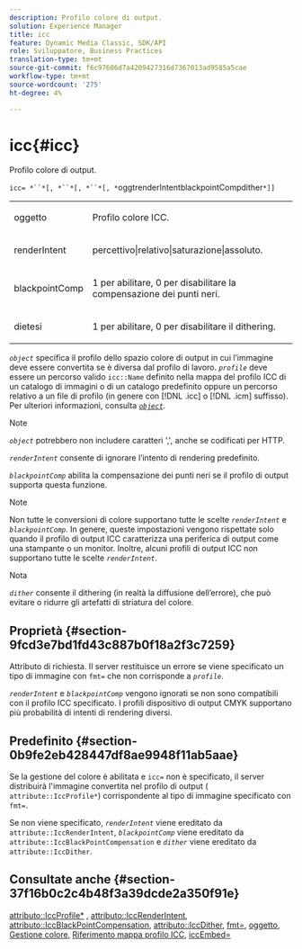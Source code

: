 ```yaml
---
description: Profilo colore di output.
solution: Experience Manager
title: icc
feature: Dynamic Media Classic, SDK/API
role: Sviluppatore, Business Practices
translation-type: tm+mt
source-git-commit: f6c97606d7a4209427316d7367013ad9585a5cae
workflow-type: tm+mt
source-wordcount: '275'
ht-degree: 4%

---
```



# icc{#icc}

Profilo colore di output.

`icc= *``*[, *``*[, *``*[, *`oggtrenderIntentblackpointCompdither`*]]`

<table id="simpletable_AC20916999004CDCBBB9888B3A8FB0A7"> 
 <tr class="strow"> 
  <td class="stentry"> <p><span class="codeph"> <span class="varname"> oggetto</span> </span> </p></td> 
  <td class="stentry"> <p>Profilo colore ICC. </p></td> 
 </tr> 
 <tr class="strow"> 
  <td class="stentry"> <p><span class="codeph"> <span class="varname"> renderIntent</span></span> </p></td> 
  <td class="stentry"> <p><span class="codeph"> percettivo|relativo|saturazione|assoluto</span>. </p></td> 
 </tr> 
 <tr class="strow"> 
  <td class="stentry"> <p><span class="codeph"> <span class="varname"> blackpointComp</span></span> </p></td> 
  <td class="stentry"> <p>1 per abilitare, 0 per disabilitare la compensazione dei punti neri. </p></td> 
 </tr> 
 <tr class="strow"> 
  <td class="stentry"> <p><span class="codeph"> <span class="varname"> dietesi</span></span> </p></td> 
  <td class="stentry"> <p>1 per abilitare, 0 per disabilitare il dithering. </p></td> 
 </tr> 
</table>

*`object`* specifica il profilo dello spazio colore di output in cui l’immagine deve essere convertita se è diversa dal profilo di lavoro. *`profile`* deve essere un percorso valido  `icc::Name` definito nella mappa del profilo ICC di un catalogo di immagini o di un catalogo predefinito oppure un percorso relativo a un file di profilo (in genere con  [!DNL .icc] o  [!DNL .icm] suffisso). Per ulteriori informazioni, consulta [ *`object`*](../../../../../is-api/http-ref/image-serving-api-ref/c-http-protocol-reference/c-data-types/r-object.md#reference-2591bd24548d462782c68d138ef795a0).

>[!NOTE]
>
>*`object`* potrebbero non includere caratteri &#39;,&#39;, anche se codificati per HTTP.

*`renderIntent`* consente di ignorare l’intento di rendering predefinito.

*`blackpointComp`* abilita la compensazione dei punti neri se il profilo di output supporta questa funzione.

>[!NOTE]
>
>Non tutte le conversioni di colore supportano tutte le scelte *`renderIntent`* e *`blackpointComp`*. In genere, queste impostazioni vengono rispettate solo quando il profilo di output ICC caratterizza una periferica di output come una stampante o un monitor. Inoltre, alcuni profili di output ICC non supportano tutte le scelte *`renderIntent`*.

Nota

*`dither`* consente il dithering (in realtà la diffusione dell’errore), che può evitare o ridurre gli artefatti di striatura del colore.

## Proprietà {#section-9fcd3e7bd1fd43c887b0f18a2f3c7259}

Attributo di richiesta. Il server restituisce un errore se viene specificato un tipo di immagine con `fmt=` che non corrisponde a *`profile`*.

*`renderIntent`* e  *`blackpointComp`* vengono ignorati se non sono compatibili con il profilo ICC specificato. I profili dispositivo di output CMYK supportano più probabilità di intenti di rendering diversi.

## Predefinito {#section-0b9fe2eb428447df8ae9948f11ab5aae}

Se la gestione del colore è abilitata e `icc=` non è specificato, il server distribuirà l&#39;immagine convertita nel profilo di output ( `attribute::IccProfile*`) corrispondente al tipo di immagine specificato con `fmt=`.

Se non viene specificato, *`renderIntent`* viene ereditato da `attribute::IccRenderIntent`, *`blackpointComp`* viene ereditato da `attribute::IccBlackPointCompensation` e *`dither`* viene ereditato da `attribute::IccDither`.

## Consultate anche {#section-37f16b0c2c4b48f3a39dcde2a350f91e}

[attributo::IccProfile*](../../../../../is-api/image-catalog/image-serving-api-ref/c-image-catalog-reference/c-attributes-reference/r-iccprofilecmyk.md#reference-db89f9dac33e447cadb359ec1ba27ee0) ,  [attributo::IccRenderIntent](../../../../../is-api/image-catalog/image-serving-api-ref/c-image-catalog-reference/c-attributes-reference/r-iccrenderintent.md#reference-012f207f28bd4406a5368d23ed95a51f),  [attributo::IccBlackPointCompensation](../../../../../is-api/image-catalog/image-serving-api-ref/c-image-catalog-reference/c-attributes-reference/r-iccblackpointcompensation.md#reference-357626375ee140d1807f0c05171c733f),  [attributo::IccDither](../../../../../is-api/image-catalog/image-serving-api-ref/c-image-catalog-reference/c-attributes-reference/r-iccdither.md#reference-914d0d0567364246b4016d45c0ada85b),  [fmt=](../../../../../is-api/http-ref/image-serving-api-ref/c-http-protocol-reference/c-command-reference/r-is-http-fmt.md#reference-cdf10043423b45ba9fe15157fb3ae37a),  [oggetto](../../../../../is-api/http-ref/image-serving-api-ref/c-http-protocol-reference/c-data-types/r-object.md#reference-2591bd24548d462782c68d138ef795a0),  [Gestione colore](../../../../../is-api/http-ref/image-serving-api-ref/c-http-protocol-reference/c-syntax-and-features/r-color-management.md#reference-c7e4a72d589145189f7e4bcb6b4544d7),  [Riferimento mappa profilo ICC](../../../../../is-api/image-catalog/image-serving-api-ref/c-image-catalog-reference/c-icc-profile-map-reference/c-icc-profile-map-reference.md#concept-57b9148ce55249cd825cb7ee19ed057c),  [iccEmbed=](../../../../../is-api/http-ref/image-serving-api-ref/c-http-protocol-reference/c-command-reference/r-iccembed.md#reference-e3b774fb322046a2a6dde3a7bab5583e)
